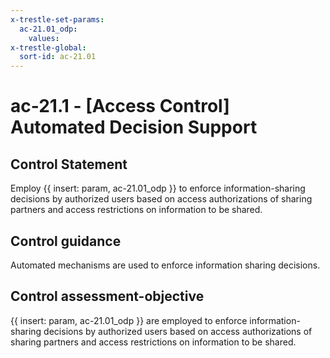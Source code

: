 ```yaml
---
x-trestle-set-params:
  ac-21.01_odp:
    values:
x-trestle-global:
  sort-id: ac-21.01
---
```


# ac-21.1 - \[Access Control\] Automated Decision Support

## Control Statement

Employ {{ insert: param, ac-21.01_odp }} to enforce information-sharing decisions by authorized users based on access authorizations of sharing partners and access restrictions on information to be shared.

## Control guidance

Automated mechanisms are used to enforce information sharing decisions.

## Control assessment-objective

{{ insert: param, ac-21.01_odp }} are employed to enforce information-sharing decisions by authorized users based on access authorizations of sharing partners and access restrictions on information to be shared.
